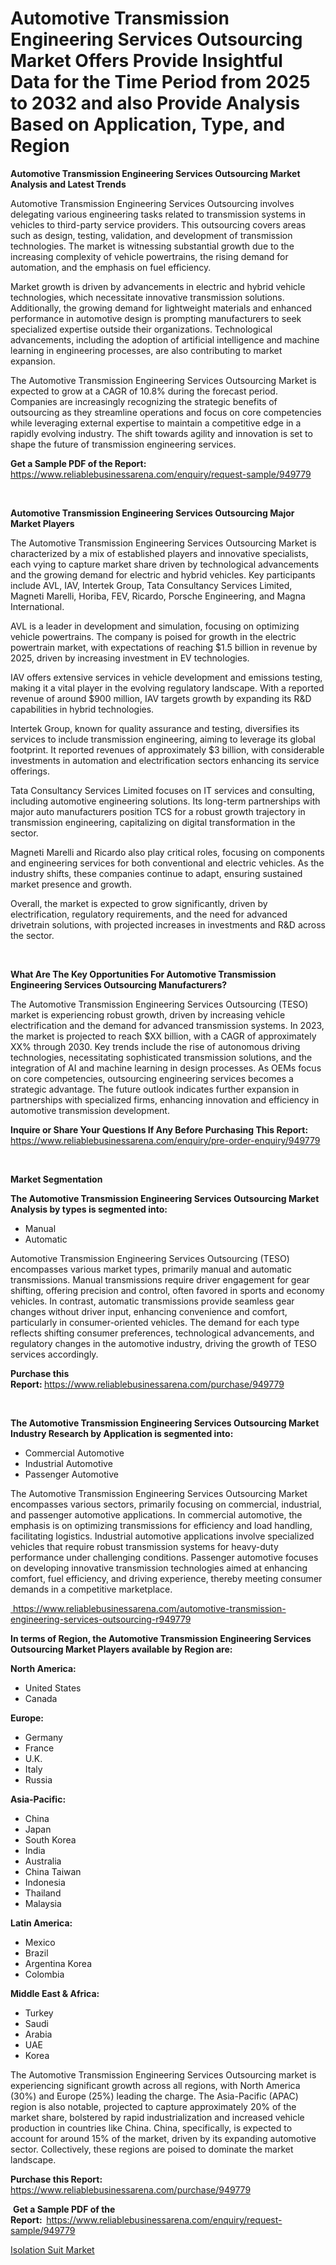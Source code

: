 <p><h1>Automotive Transmission Engineering Services Outsourcing Market Offers Provide Insightful Data for the Time Period from 2025 to 2032 and also Provide Analysis Based on Application, Type, and Region</h1></p><p><strong>Automotive Transmission Engineering Services Outsourcing Market Analysis and Latest Trends</strong></p>
<p><p>Automotive Transmission Engineering Services Outsourcing involves delegating various engineering tasks related to transmission systems in vehicles to third-party service providers. This outsourcing covers areas such as design, testing, validation, and development of transmission technologies. The market is witnessing substantial growth due to the increasing complexity of vehicle powertrains, the rising demand for automation, and the emphasis on fuel efficiency.</p><p>Market growth is driven by advancements in electric and hybrid vehicle technologies, which necessitate innovative transmission solutions. Additionally, the growing demand for lightweight materials and enhanced performance in automotive design is prompting manufacturers to seek specialized expertise outside their organizations. Technological advancements, including the adoption of artificial intelligence and machine learning in engineering processes, are also contributing to market expansion.</p><p>The Automotive Transmission Engineering Services Outsourcing Market is expected to grow at a CAGR of 10.8% during the forecast period. Companies are increasingly recognizing the strategic benefits of outsourcing as they streamline operations and focus on core competencies while leveraging external expertise to maintain a competitive edge in a rapidly evolving industry. The shift towards agility and innovation is set to shape the future of transmission engineering services.</p></p>
<p><strong>Get a Sample PDF of the Report:&nbsp;</strong> <a href="https://www.reliablebusinessarena.com/enquiry/request-sample/949779?utm_campaign=2987&utm_medium=2&utm_source=Github&utm_content=ia&utm_term=05032025&utm_id=automotive-transmission-engineering-services-outsourcing">https://www.reliablebusinessarena.com/enquiry/request-sample/949779</a></p>
<p>&nbsp;</p>
<p><strong>Automotive Transmission Engineering Services Outsourcing Major Market Players</strong></p>
<p><p>The Automotive Transmission Engineering Services Outsourcing Market is characterized by a mix of established players and innovative specialists, each vying to capture market share driven by technological advancements and the growing demand for electric and hybrid vehicles. Key participants include AVL, IAV, Intertek Group, Tata Consultancy Services Limited, Magneti Marelli, Horiba, FEV, Ricardo, Porsche Engineering, and Magna International.</p><p>AVL is a leader in development and simulation, focusing on optimizing vehicle powertrains. The company is poised for growth in the electric powertrain market, with expectations of reaching $1.5 billion in revenue by 2025, driven by increasing investment in EV technologies.</p><p>IAV offers extensive services in vehicle development and emissions testing, making it a vital player in the evolving regulatory landscape. With a reported revenue of around $900 million, IAV targets growth by expanding its R&D capabilities in hybrid technologies.</p><p>Intertek Group, known for quality assurance and testing, diversifies its services to include transmission engineering, aiming to leverage its global footprint. It reported revenues of approximately $3 billion, with considerable investments in automation and electrification sectors enhancing its service offerings.</p><p>Tata Consultancy Services Limited focuses on IT services and consulting, including automotive engineering solutions. Its long-term partnerships with major auto manufacturers position TCS for a robust growth trajectory in transmission engineering, capitalizing on digital transformation in the sector.</p><p>Magneti Marelli and Ricardo also play critical roles, focusing on components and engineering services for both conventional and electric vehicles. As the industry shifts, these companies continue to adapt, ensuring sustained market presence and growth.</p><p>Overall, the market is expected to grow significantly, driven by electrification, regulatory requirements, and the need for advanced drivetrain solutions, with projected increases in investments and R&D across the sector.</p></p>
<p>&nbsp;</p>
<p><strong>What Are The Key Opportunities For Automotive Transmission Engineering Services Outsourcing Manufacturers?</strong></p>
<p><p>The Automotive Transmission Engineering Services Outsourcing (TESO) market is experiencing robust growth, driven by increasing vehicle electrification and the demand for advanced transmission systems. In 2023, the market is projected to reach $XX billion, with a CAGR of approximately XX% through 2030. Key trends include the rise of autonomous driving technologies, necessitating sophisticated transmission solutions, and the integration of AI and machine learning in design processes. As OEMs focus on core competencies, outsourcing engineering services becomes a strategic advantage. The future outlook indicates further expansion in partnerships with specialized firms, enhancing innovation and efficiency in automotive transmission development.</p></p>
<p><strong>Inquire or Share Your Questions If Any Before Purchasing This Report:</strong> <a href="https://www.reliablebusinessarena.com/enquiry/pre-order-enquiry/949779?utm_campaign=2987&utm_medium=2&utm_source=Github&utm_content=ia&utm_term=05032025&utm_id=automotive-transmission-engineering-services-outsourcing">https://www.reliablebusinessarena.com/enquiry/pre-order-enquiry/949779</a></p>
<p>&nbsp;</p>
<p><strong>Market Segmentation</strong></p>
<p><strong>The Automotive Transmission Engineering Services Outsourcing Market Analysis by types is segmented into:</strong></p>
<p><ul><li>Manual</li><li>Automatic</li></ul></p>
<p><p>Automotive Transmission Engineering Services Outsourcing (TESO) encompasses various market types, primarily manual and automatic transmissions. Manual transmissions require driver engagement for gear shifting, offering precision and control, often favored in sports and economy vehicles. In contrast, automatic transmissions provide seamless gear changes without driver input, enhancing convenience and comfort, particularly in consumer-oriented vehicles. The demand for each type reflects shifting consumer preferences, technological advancements, and regulatory changes in the automotive industry, driving the growth of TESO services accordingly.</p></p>
<p><strong>Purchase this Report:&nbsp;</strong><a href="https://www.reliablebusinessarena.com/purchase/949779?utm_campaign=2987&utm_medium=2&utm_source=Github&utm_content=ia&utm_term=05032025&utm_id=automotive-transmission-engineering-services-outsourcing">https://www.reliablebusinessarena.com/purchase/949779</a></p>
<p>&nbsp;</p>
<p><strong>The Automotive Transmission Engineering Services Outsourcing Market Industry Research by Application is segmented into:</strong></p>
<p><ul><li>Commercial Automotive</li><li>Industrial Automotive</li><li>Passenger Automotive</li></ul></p>
<p><p>The Automotive Transmission Engineering Services Outsourcing Market encompasses various sectors, primarily focusing on commercial, industrial, and passenger automotive applications. In commercial automotive, the emphasis is on optimizing transmissions for efficiency and load handling, facilitating logistics. Industrial automotive applications involve specialized vehicles that require robust transmission systems for heavy-duty performance under challenging conditions. Passenger automotive focuses on developing innovative transmission technologies aimed at enhancing comfort, fuel efficiency, and driving experience, thereby meeting consumer demands in a competitive marketplace.</p></p>
<p><a href="https://www.reliablebusinessarena.com/automotive-transmission-engineering-services-outsourcing-r949779?utm_campaign=2987&utm_medium=2&utm_source=Github&utm_content=ia&utm_term=05032025&utm_id=automotive-transmission-engineering-services-outsourcing">&nbsp;https://www.reliablebusinessarena.com/automotive-transmission-engineering-services-outsourcing-r949779</a></p>
<p><strong>In terms of Region, the Automotive Transmission Engineering Services Outsourcing Market Players available by Region are:</strong></p>
<p>
    <p> <strong> North America: </strong>
        <ul>
            <li>United States</li>
            <li>Canada</li>
        </ul>
        </p> 
    <p> <strong> Europe: </strong>
        <ul>
            <li>Germany</li>
            <li>France</li>
            <li>U.K.</li>
            <li>Italy</li>
            <li>Russia</li>
        </ul>
        </p> 
    <p> <strong> Asia-Pacific: </strong>
        <ul>
            <li>China</li>
            <li>Japan</li>
            <li>South Korea</li>
            <li>India</li>
            <li>Australia</li>
            <li>China Taiwan</li>
            <li>Indonesia</li>
            <li>Thailand</li>
            <li>Malaysia</li>
        </ul>
        </p> 
    <p> <strong> Latin America: </strong>
        <ul>
            <li>Mexico</li>
            <li>Brazil</li>
            <li>Argentina Korea</li>
            <li>Colombia</li>
        </ul>
        </p> 
    <p> <strong> Middle East & Africa: </strong>
        <ul>
            <li>Turkey</li>
            <li>Saudi</li>
            <li>Arabia</li>
            <li>UAE</li>
            <li>Korea</li>
        </ul>
    </p>
    </p>
<p><p>The Automotive Transmission Engineering Services Outsourcing market is experiencing significant growth across all regions, with North America (30%) and Europe (25%) leading the charge. The Asia-Pacific (APAC) region is also notable, projected to capture approximately 20% of the market share, bolstered by rapid industrialization and increased vehicle production in countries like China. China, specifically, is expected to account for around 15% of the market, driven by its expanding automotive sector. Collectively, these regions are poised to dominate the market landscape.</p></p>
<p><strong>Purchase this Report: </strong><a href="https://www.reliablebusinessarena.com/purchase/949779?utm_campaign=2987&utm_medium=2&utm_source=Github&utm_content=ia&utm_term=05032025&utm_id=automotive-transmission-engineering-services-outsourcing">https://www.reliablebusinessarena.com/purchase/949779</a></p>
<p>&nbsp;<strong>Get a Sample PDF of the Report:&nbsp;&nbsp;</strong><a href="https://www.reliablebusinessarena.com/enquiry/request-sample/949779?utm_campaign=2987&utm_medium=2&utm_source=Github&utm_content=ia&utm_term=05032025&utm_id=automotive-transmission-engineering-services-outsourcing">https://www.reliablebusinessarena.com/enquiry/request-sample/949779</a></p>
<p><strong></strong></p>
<p><p><a href="https://github.com/memorirummy/Market-Research-Report-List-1/blob/main/isolation-suit-market.md?utm_campaign=2987&utm_medium=2&utm_source=Github&utm_content=ia&utm_term=05032025&utm_id=automotive-transmission-engineering-services-outsourcing">Isolation Suit Market</a></p></p>